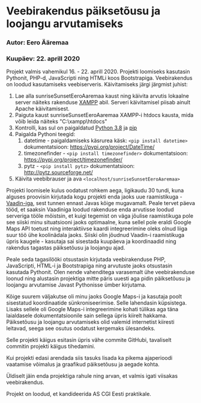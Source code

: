 # Veebirakendus päiksetõusu ja loojangu arvutamiseks
### Autor: Eero Ääremaa
### Kuupäev: 22. aprill 2020

Projekt valmis vahemikul 16. - 22. aprill 2020.
Projekti loomiseks kasutasin Pythonit, PHP-d, JavaScripti ning HTMLi koos Bootstrapiga.
Veebirakendus on loodud kasutamiseks veebiserveris. Käivitamiseks järgi järgmist juhist:
1. Lae alla sunriseSunsetEeroAaremaa kaust ning käivita arvutis lokaalne server näiteks rakenduse [XAMPP](https://www.apachefriends.org/index.html) abil. Serveri käivitamisel piisab ainult Apache käivitamisest.
2. Paiguta kaust sunriseSunsetEeroAaremaa XAMPP-i htdocs kausta, mida võib leida näiteks "C:\xampp\htdocs"
3. Kontrolli, kas sul on paigaldatud [Python 3.8](https://www.python.org/downloads/) ja [pip](https://pip.pypa.io/en/stable/installing/)
4. Paigalda Pythoni teegid:
    1.  datetime - paigaldamiseks käsrurea käsk: `<pip install datetime>` dokumentatsioon: https://pypi.org/project/DateTime/
    2. timezonefinder - `<pip install timezonefinder>` dokumentatsioon: https://pypi.org/project/timezonefinder/
    3. pytz - `<pip install pytz>` dokumentatsioon: http://pytz.sourceforge.net/
5. Käivita veebibrauser ja ava `<localhost/sunriseSunsetEeroAaremaa>`


Projekti loomisele kulus oodatust rohkem aega, ligikaudu 30 tundi, kuna alguses proovisin kirjutada kogu projekti enda jaoks uue raamistikuga - [Vaadin-iga](https://vaadin.com/), sest tunnen ennast Javas kõige mugavamalt. Peale tervet päeva tööd, et saaksin Vaadiniga loodud rakenduse enda arvutisse loodud serveriga tööle mõistsin, et kuigi tegemist on väga jõulise raamistikuga pole see siiski minu situatsiooni jaoks optimaalne, kuna sellel pole eraldi Google Maps API toetust ning interaktiivse kaardi integreerimine oleks olnud liiga suur töö ühe koolinädala jaoks. Siiski olin jõudnud Vaadin-i raamistikuga üpris kaugele - kasutaja sai sisestada kuupäeva ja koordinaadid ning rakendus tagastas päiksetõusu ja loojangu ajad.

Peale seda tagasilööki otsustasin kirjutada veebirakenduse PHP, JavaScripti, HTML-i ja Bootstrapiga ning arvutuste jaoks otsustasin kasutada Pythonit. Olen nende vahenditega varasemalt ühe veebirakenduse loonud ning alustasin projektiga mitte päris uuesti aga pidin päiksetõusu ja loojangu arvutamise Javast Pythonisse ümber kirjutama.

Kõige suurem väljakutse oli minu jaoks Google Maps-i ja kasutaja poolt sisestatud koordinaatide sünkroniseerimise. Selle lahendasin küpsistega. Lisaks sellele oli Google Maps-i integreerimine kohati tülikas aga täna laialdasele dokumentatsioonile sain sellega üpris kiirelt hakkama. Päiksetõusu ja loojangu arvutamiseks olid valemid internetist kiiresti leitavad, seega see osutus oodatust kergemaks ülesandeks.

Selle projekti käigus esitasin üpris vähe commite GitHubi, tavaliselt commitin projekti käigus tihedamini.

Kui projekti edasi arendada siis tasuks lisada ka pikema ajaperioodi vaatamise võimalus ja graafikud päiksetõusu ja aegade kohta.

Üldiselt jäin enda projektiga rahule ning arvan, et valmis igati viisakas veebirakendus.

Projekt on loodud, et kandideerida AS CGI Eesti praktikale. 